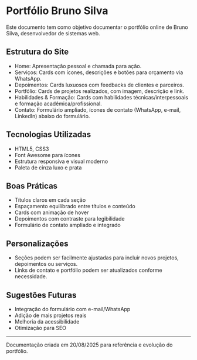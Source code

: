 # Portfólio Bruno Silva

Este documento tem como objetivo documentar o portfólio online de Bruno Silva, desenvolvedor de sistemas web.

## Estrutura do Site
- Home: Apresentação pessoal e chamada para ação.
- Serviços: Cards com ícones, descrições e botões para orçamento via WhatsApp.
- Depoimentos: Cards luxuosos com feedbacks de clientes e parceiros.
- Portfólio: Cards de projetos realizados, com imagem, descrição e link.
- Habilidades & Formação: Cards com habilidades técnicas/interpessoais e formação acadêmica/profissional.
- Contato: Formulário ampliado, ícones de contato (WhatsApp, e-mail, LinkedIn) abaixo do formulário.

## Tecnologias Utilizadas
- HTML5, CSS3
- Font Awesome para ícones
- Estrutura responsiva e visual moderno
- Paleta de cinza luxo e prata

## Boas Práticas
- Títulos claros em cada seção
- Espaçamento equilibrado entre títulos e conteúdo
- Cards com animação de hover
- Depoimentos com contraste para legibilidade
- Formulário de contato ampliado e integrado

## Personalizações
- Seções podem ser facilmente ajustadas para incluir novos projetos, depoimentos ou serviços.
- Links de contato e portfólio podem ser atualizados conforme necessidade.

## Sugestões Futuras
- Integração do formulário com e-mail/WhatsApp
- Adição de mais projetos reais
- Melhoria da acessibilidade
- Otimização para SEO

---

Documentação criada em 20/08/2025 para referência e evolução do portfólio.
